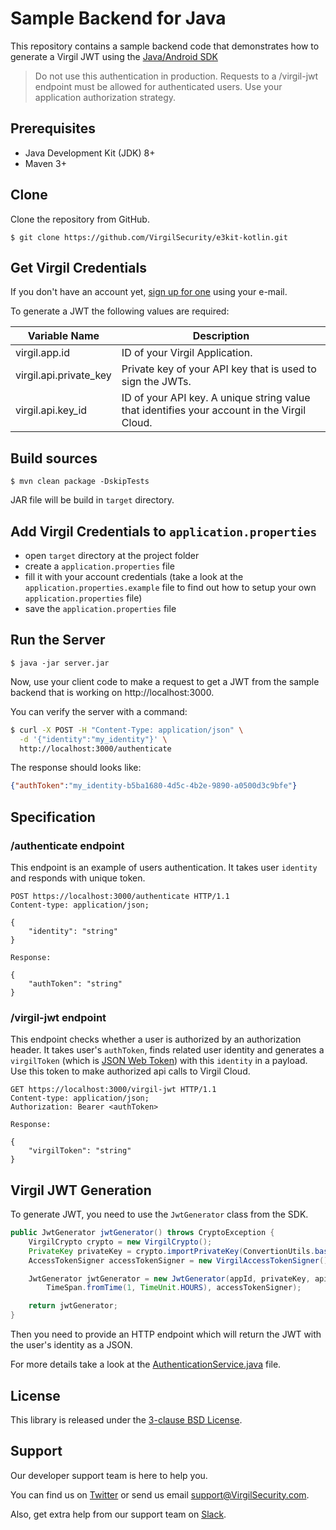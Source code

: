 # Sample Backend for Java

This repository contains a sample backend code that demonstrates how to generate a Virgil JWT using the [Java/Android SDK](https://github.com/VirgilSecurity/virgil-sdk-java-android)

> Do not use this authentication in production. Requests to a /virgil-jwt endpoint must be allowed for authenticated users. Use your application authorization strategy.

## Prerequisites

* Java Development Kit (JDK) 8+
* Maven 3+

## Clone

Clone the repository from GitHub.

```
$ git clone https://github.com/VirgilSecurity/e3kit-kotlin.git
```

## Get Virgil Credentials

If you don't have an account yet, [sign up for one](https://dashboard.virgilsecurity.com/signup) using your e-mail.

To generate a JWT the following values are required:

| Variable Name                     | Description                    |
|-----------------------------------|--------------------------------|
| virgil.app.id                     | ID of your Virgil Application. |
| virgil.api.private_key            | Private key of your API key that is used to sign the JWTs. |
| virgil.api.key_id                 | ID of your API key. A unique string value that identifies your account in the Virgil Cloud. |

## Build sources

```
$ mvn clean package -DskipTests
```

JAR file will be build in `target` directory.

## Add Virgil Credentials to `application.properties`

- open `target` directory at the project folder
- create a `application.properties` file
- fill it with your account credentials (take a look at the `application.properties.example` file to find out how to setup your own `application.properties` file)
- save the `application.properties` file

## Run the Server

```
$ java -jar server.jar
```

Now, use your client code to make a request to get a JWT from the sample backend that is working on http://localhost:3000.

You can verify the server with a command:

```bash
$ curl -X POST -H "Content-Type: application/json" \
  -d '{"identity":"my_identity"}' \
  http://localhost:3000/authenticate
```

The response should looks like:

```json
{"authToken":"my_identity-b5ba1680-4d5c-4b2e-9890-a0500d3c9bfe"}
```

## Specification

### /authenticate endpoint
This endpoint is an example of users authentication. It takes user `identity` and responds with unique token.

```http
POST https://localhost:3000/authenticate HTTP/1.1
Content-type: application/json;

{
    "identity": "string"
}

Response:

{
    "authToken": "string"
}
```

### /virgil-jwt endpoint
This endpoint checks whether a user is authorized by an authorization header. It takes user's `authToken`, finds related user identity and generates a `virgilToken` (which is [JSON Web Token](https://jwt.io/)) with this `identity` in a payload. Use this token to make authorized api calls to Virgil Cloud.

```http
GET https://localhost:3000/virgil-jwt HTTP/1.1
Content-type: application/json;
Authorization: Bearer <authToken>

Response:

{
    "virgilToken": "string"
}
```

## Virgil JWT Generation
To generate JWT, you need to use the `JwtGenerator` class from the SDK.

```Java
public JwtGenerator jwtGenerator() throws CryptoException {
    VirgilCrypto crypto = new VirgilCrypto();
    PrivateKey privateKey = crypto.importPrivateKey(ConvertionUtils.base64ToBytes(this.apiKey));
    AccessTokenSigner accessTokenSigner = new VirgilAccessTokenSigner();

    JwtGenerator jwtGenerator = new JwtGenerator(appId, privateKey, apiKeyIdentifier,
        TimeSpan.fromTime(1, TimeUnit.HOURS), accessTokenSigner);

    return jwtGenerator;
}

```
Then you need to provide an HTTP endpoint which will return the JWT with the user's identity as a JSON.

For more details take a look at the [AuthenticationService.java](src/main/java/com/virgilsecurity/demo/server/service/AuthenticationService.java) file.



## License

This library is released under the [3-clause BSD License](LICENSE.md).

## Support
Our developer support team is here to help you.

You can find us on [Twitter](https://twitter.com/VirgilSecurity) or send us email support@VirgilSecurity.com.

Also, get extra help from our support team on [Slack](https://virgilsecurity.com/join-community).
